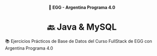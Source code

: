 <h4 align="center">
  🥚 EGG - Argentina Programa 4.0
</h4>

<h1 align="center">
🔙 Java & MySQL
</h1>

📚 Ejercicios Prácticos de Base de Datos del Curso FullStack de EGG con Argentina Programa 4.0
